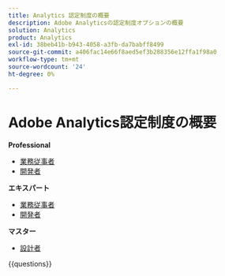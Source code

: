 ```yaml
---
title: Analytics 認定制度の概要
description: Adobe Analyticsの認定制度オプションの概要
solution: Analytics
product: Analytics
exl-id: 38beb41b-b943-4058-a3fb-da7babff8499
source-git-commit: a406fac14e66f8aed5ef3b288356e12ffa1f98a0
workflow-type: tm+mt
source-wordcount: '24'
ht-degree: 0%

---
```


# Adobe Analytics認定制度の概要

**Professional**

* [ 業務従事者 ](/help/certifications/aa/aa-p-business.md) <!--AD0-E212-->
* [ 開発者 ](/help/certifications/aa/aa-p-developer.md) <!--AD0-E213-->

**エキスパート**

* [ 業務従事者 ](/help/certifications/aa/aa-e-business.md) <!--AD0-E208-->
* [ 開発者 ](/help/certifications/aa/aa-e-developer.md) <!--AD0-E209-->

**マスター**

* [ 設計者 ](/help/certifications/aa/aa-m-architect.md) <!--AD0-E207-->

{{questions}}

